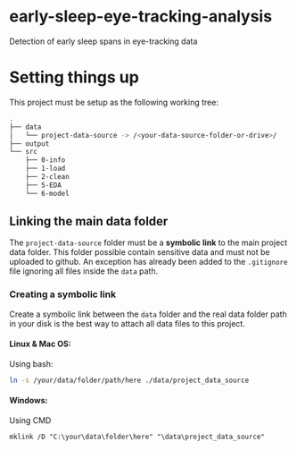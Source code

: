 # early-sleep-eye-tracking-analysis
Detection of early sleep spans in eye-tracking data

# Setting things up
This project must be setup as the following working tree:

```bash
.
├── data
│   └── project-data-source -> /<your-data-source-folder-or-drive>/
├── output
└── src
    ├── 0-info
    ├── 1-load
    ├── 2-clean
    ├── 5-EDA
    └── 6-model
```

## Linking the main data folder
The ```project-data-source``` folder must be a **symbolic link** to the main project data folder. This folder possible contain sensitive data and must not be uploaded to github. An exception has already been added to the ```.gitignore``` file ignoring all files inside the ```data``` path.

### Creating a symbolic link
Create a symbolic link between the ```data``` folder and the real data folder path in your disk is the best way to attach all data files to this project.

#### Linux & Mac OS:
Using bash:

```bash
ln -s /your/data/folder/path/here ./data/project_data_source
```
#### Windows:
Using CMD

```CMD
mklink /D "C:\your\data\folder\here" "\data\project_data_source"
```



